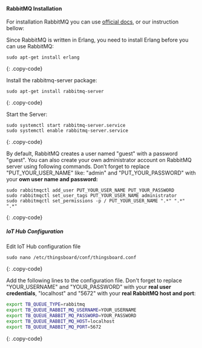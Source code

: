 #### RabbitMQ Installation

For installation RabbitMQ you can use [official docs](https://www.rabbitmq.com/install-debian.html), or our instruction bellow:

Since RabbitMQ is written in Erlang, you need to install Erlang before you can use RabbitMQ:

```text
sudo apt-get install erlang
```
{: .copy-code}

Install the rabbitmq-server package:

```text
sudo apt-get install rabbitmq-server
```
{: .copy-code}

Start the Server:

```text
sudo systemctl start rabbitmq-server.service
sudo systemctl enable rabbitmq-server.service
```
{: .copy-code}

By default, RabbitMQ creates a user named "guest" with a password "guest". 
You can also create your own administrator account on RabbitMQ server using following commands.
Don’t forget to replace "PUT_YOUR_USER_NAME" like: "admin" and "PUT_YOUR_PASSWORD" with your **own user name and password:**

```text
sudo rabbitmqctl add_user PUT_YOUR_USER_NAME PUT_YOUR_PASSWORD 
sudo rabbitmqctl set_user_tags PUT_YOUR_USER_NAME administrator
sudo rabbitmqctl set_permissions -p / PUT_YOUR_USER_NAME ".*" ".*" ".*"
```
{: .copy-code}

##### IoT Hub Configuration

Edit IoT Hub configuration file

```text
sudo nano /etc/thingsboard/conf/thingsboard.conf
```
{: .copy-code}

Add the following lines to the configuration file. Don't forget to replace "YOUR_USERNAME" and "YOUR_PASSWORD" with your **real user credentials**, "localhost" and "5672" with your **real RabbitMQ host and port**:

```bash
export TB_QUEUE_TYPE=rabbitmq
export TB_QUEUE_RABBIT_MQ_USERNAME=YOUR_USERNAME
export TB_QUEUE_RABBIT_MQ_PASSWORD=YOUR_PASSWORD
export TB_QUEUE_RABBIT_MQ_HOST=localhost
export TB_QUEUE_RABBIT_MQ_PORT=5672
```
{: .copy-code}